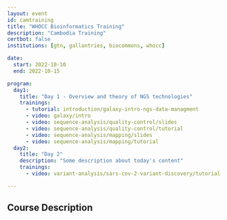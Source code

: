 ```yaml
---
layout: event
id: camtraining
title: "WHOCC Bioinformatics Training"
description: "Cambodia Training"
certbot: false
institutions: [gtn, gallantries, biocommons, whocc]

date:
  start: 2022-10-10
  end: 2022-10-15

program:
  day1:
    title: "Day 1 - Overview and theory of NGS technologies"
    trainings:
      - tutorial: introduction/galaxy-intro-ngs-data-managment
      - video: galaxy/intro
      - video: sequence-analysis/quality-control/slides
      - video: sequence-analysis/quality-control/tutorial
      - video: sequence-analysis/mapping/slides
      - video: sequence-analysis/mapping/tutorial
  day2:
    title: "Day 2"
    description: "Some description about today's content"
    trainings:
      - video: variant-analysis/sars-cov-2-variant-discovery/tutorial

---
```

## Course Description
